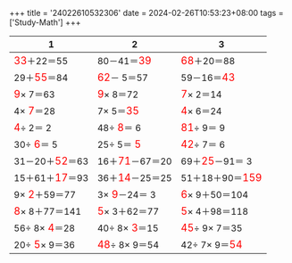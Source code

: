 +++ 
title = '24022610532306' 
date = 2024-02-26T10:53:23+08:00 
tags = ['Study-Math'] 
+++ 

1 | 2 | 3 
-- | -- | -- 
<font color=red size=4>33</font>＋22＝55 | 80－41＝<font color=red size=4>39</font> | <font color=red size=4>68</font>＋20＝88 
29＋<font color=red size=4>55</font>＝84 | <font color=red size=4>62</font>－ 5＝57 | 59－16＝<font color=red size=4>43</font> 
<font color=red size=4> 9</font>× 7＝63 | <font color=red size=4> 9</font>× 8＝72 | <font color=red size=4> 7</font>× 2＝14 
 4×<font color=red size=4> 7</font>＝28 |  7× 5＝<font color=red size=4>35</font> | <font color=red size=4> 4</font>× 6＝24 
<font color=red size=4> 4</font>÷ 2＝ 2 | 48÷<font color=red size=4> 8</font>＝ 6 | <font color=red size=4>81</font>÷ 9＝ 9 
30÷<font color=red size=4> 6</font>＝ 5 | 25÷ 5＝<font color=red size=4> 5</font> | <font color=red size=4>42</font>÷ 7＝ 6 
31－20＋<font color=red size=4>52</font>＝63 | 16＋<font color=red size=4>71</font>－67＝20 | 69＋<font color=red size=4>25</font>－91＝ 3 
15＋61＋<font color=red size=4>17</font>＝93 | 36＋<font color=red size=4>14</font>－25＝25 | 51＋18＋90＝<font color=red size=4>159</font> 
 9×<font color=red size=4> 2</font>＋59＝77 |  3×<font color=red size=4> 9</font>－24＝ 3 | <font color=red size=4> 6</font>× 9＋50＝104 
<font color=red size=4> 8</font>× 8＋77＝141 | <font color=red size=4> 5</font>× 3＋62＝77 | <font color=red size=4> 5</font>× 4＋98＝118 
56÷ 8×<font color=red size=4> 4</font>＝28 | 40÷ 8×<font color=red size=4> 3</font>＝15 | <font color=red size=4>45</font>÷ 9× 7＝35 
20÷<font color=red size=4> 5</font>× 9＝36 | <font color=red size=4>48</font>÷ 8× 9＝54 | 42÷ 7× 9＝<font color=red size=4>54</font> 

